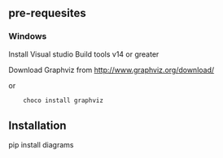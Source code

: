 ## pre-requesites



### Windows 

Install Visual studio Build tools v14 or greater

Download Graphviz from http://www.graphviz.org/download/

or
```cmd
    choco install graphviz
```

## Installation

pip install  diagrams